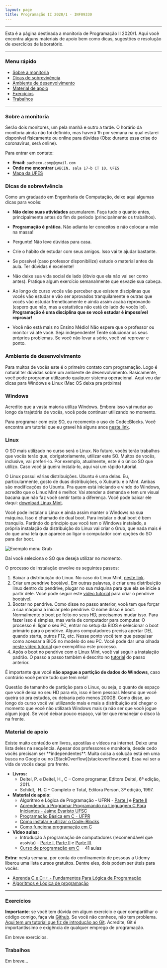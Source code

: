 ```yaml
---
layout: page
title: Programação II 2020/1 - INF09330
---
```


___

Esta é a página destinada a monitoria de Programação II 2020/1. Aqui você encontra alguns materiais de apoio bem como dicas, sugestões e resolução de exercícios de laboratório.

___


<h3>Menu rápido</h3>
<ul>
 	<li><a href="#sobre">Sobre a monitoria</a></li>
 	<li><a href="#dicas">Dicas de sobrevivência</a></li>
	 <li><a href="#workspace">Ambiente de desenvolvimento</a></li>
 	<li><a href="#apoio">Material de apoio</a></li> 	
 	<li><a href="#exercicios">Exercícios</a></li>
 	<li><a href="#trabalhos">Trabalhos</a></li> 	 	
</ul>

<hr />

<h3 id="sobre">Sobre a monitoria</h3>
Serão dois monitores, um pela manhã e outro a tarde. O horário da monitoria ainda não foi definido, mas haverá 1h por semana na qual estarei disponível fisicamente ou online para dúvidas (Obs: durante essa crise do coronavírus, será online).

Para entrar em contato:
+ **Email**: `pacheco.comp@gmail.com`
+ **Onde me encontrar** `LABCIN, sala 17-b CT 10, UFES`
+ [Mapa da UFES](https://www.google.com/maps/d/u/0/viewer?ll=-20.277576%2C-40.302658&spn=0.016102%2C0.042872&hl=en&msa=0&z=16&source=embed&ie=UTF8&mid=1bceB-PnlVIgdZnTuy1KrpZ2-KPY)



<h3 id="dicas">Dicas de sobrevivência</h3>
Como um graduado em Engenharia de Computação, deixo aqui algumas dicas para vocês:

+ **Não deixe suas atividades** acumularem. Faça tudo o quanto antes, principalmente antes do fim do período (principalmente os trabalhos). 

+ **Programação é prática**. Não adianta ler conceitos e não colocar a mão na massa!

+ Pergunte! Não leve dúvidas para casa.

+ Crie o hábito de estudar com seus amigos. Isso vai te ajudar bastante.

+ Se possível (caso professor disponibilize) estude o material antes da aula. Ter dúvidas é excelente!

+ Não deixe sua vida social de lado (óbvio que ela não vai ser como antes). Pratique algum exercício semanalmente que esvazie sua cabeça. 

+ Ao longo do curso vocês vão perceber que existem disciplinas que vocês vão estudar e vão ser aprovados tranquilamente e outras que vocês vão estudar freneticamente e ainda assim acaba reprovando (espero que não, mas a estatística não está do lado de vocês lol). **Programação é uma disciplina que se você estudar é impossível reprovar!**

+ Você não está mais no Ensino Médio! Não espere que o professor ou monitor vá até você. Seja independente! Tente solucionar os seus próprios problemas.  Se você não levar a sério, você vai reprovar e ponto.


<h3 id="workspace">Ambiente de desenvolvimento</h3>
Para muitos de vocês este é o primeiro contato com programação. Logo é natural ter dúvidas sobre um ambiente de desenvolvimento. Basicamente, você pode programar utilizando qualquer sistema operacional. Aqui vou dar dicas para Windows e Linux (Mac OS deixa pra próxima)

### Windows
Acredito que a vasta maioria utiliza Windows. Embora isso vai mudar ao longo da trajetória de vocês, você pode continuar utilizando no momento. 

Para programar com este SO, eu recomento o uso do Code::Blocks. Você encontra um tutorial que eu gravei há alguns anos [neste link](http://pachecoandre.com.br/2015/07/31/instalar-code-blocks.html).

### Linux
O SO mais utilizado no curso será o Linux. No futuro, vocês terão trabalhos que vocês terão que, obrigatoriamente, utilizar este SO. Muitos de vocês, inclusive, vai preferi-lo. Por exemplo, atualmente, este é o único SO que utilizo. Caso você já queira instalá-lo, aqui vai um rápido tutorial.

O Linux possui várias distribuições. Ubuntu é uma delas. Eu, particularmente, gosto de duas distribuições, o Xubuntu e o Mint. Ambas são modificações do Ubuntu. Pra quem está iniciando e vindo do Windows, acredito que o Linux Mint é melhor. Vai atender a demanda e tem um visual bacana que não faz você sentir tanto a diferença. Você pode baixar ele daqui: [download Linux Mint](https://www.linuxmint.com/download.php).

Você pode instalar o Linux e ainda assim manter o Windows na sua máquina. Isso é chamado de dual boot. Para instalar o dual boot é bem tranquilo. Partindo do princípio que você tem o Windows instalado, a própria instalação da distribuição do Linux vai criar o Grub, que nada mais é do que uma tela que aparece ao ligar o computador com opções do SO para dar boot. 

![Exemplo menu Grub](https://2.bp.blogspot.com/-ul9zrxN1N0M/U-IeAcdvraI/AAAAAAAAIJg/7POnWRidzZE/s1600/grub.png)

Daí você seleciona o SO que deseja utilizar no momento.

O processo de instalação envolve os seguintes passos: 
1. Baixar a distribuição do Linux. No caso do Linux Mint, [neste link](https://www.linuxmint.com/download.php).
2. Criar um pendrive bootável. Em outras palavras, é criar uma distribuição linux dentro do pendrive, plugar no sua máquina para que ela se inicie a partir dele. Você pode seguir este [vídeo tutorial](http://codetheelephant.com/criando-um-pendrive-bootavel-com-linux-mint-com-windows/) para criar o pendrive bootável.
3. Bootar no pendrive. Como disse no passo anterior, você tem que forçar a sua máquina a iniciar pelo pendrive. O nome disso é boot. Normalmente o boot pe feito no seus HD, precisamos mudar isso. Para fazer isso é simples, mas varia de computador para computar. O processo é: ligar o seu PC, entrar no setup da BIOS e selecionar o boot primário para o pendrive. Alguns computadores precisa apertar DEL quando starta, outros F12, etc. Nesse ponto você tem que pesquisar como acessar a BIOS no modelo do seu PC. Você pode dar uma olhada [neste vídeo tutorial](https://www.youtube.com/watch?v=CwfS7UXbONM) que exemplifica este processo.
4. Após o boot no pendrive com o Linux Mint, você vai seguir a instalação padrão. O passo a passo também é descrito no [tutorial](https://www.youtube.com/watch?v=CwfS7UXbONM) do passo anterior.

É importante que você **não apague a partição de dados do Windows**, caso contrário você perde tudo que tem nela!

Questão de tamanho de partição para o Linux, ou seja, o quanto de espaço que você deixa no seu HD para ela, isso é bem pessoal. Mesmo que você queira só pra estudos, eu deixaria pelo menos 200GB. Como disse, ao longo do curso você vai utilizando mais e mais a distribuição até chegar o momento que você não utilizará Windows mais (a não ser que você jogue algum jogo). Se você deixar pouco espaço, vai ter que remanejar o disco lá na frente.



<h3 id="apoio">Material de apoio</h3>
Existe muito conteúdo em livros, apostilas e vídeos na internet. Deixo uma lista deles na sequência. Apesar dos professores e monitoria, desde cedo vocês precisam ser **independentes**. Muita coisa a solução está em uma busca no Google ou no [StackOverflow](stackoverflow.com). Essa vai ser a vida de vocês daqui pra frente.


<ul>
 	<li><strong>Livros:</strong>
<ul>
 	<li>Deitel, P. e Deitel, H., C – Como programar, Editora Deitel, 6ª edição, 2011.</li>
 	<li>Schildt,  H. C – Completo e Total, Editora Person, 3ª edição, 1997.</li>
</ul>
</li>
 	<li><strong>Material de apoio:</strong>
<ul>
 	<li>Algoritmo e Lógica de Programação - UFRN - <a href="http://www.dca.ufrn.br/~lmarcos/courses/DCA800/pdf/algoritmos_parte1.pdf" target="_blank" rel="noopener">Parte I</a> e <a href="http://www.dca.ufrn.br/~lmarcos/courses/DCA800/pdf/algoritmos_parte2.pdf" target="_blank" rel="noopener">Parte II</a></li>
 	<li><a href="http://user.das.ufsc.br/~jomi/das5334/Livro%20Aberto%20Aprendendo%20a%20Programar%20naLinguagem%20C.pdf" target="_blank" rel="noopener">Aprendendo a Programar Programando na Linguagem C Para Iniciantes - Jaime Evaristo UFSC</a></li>
 	<li><a href="http://www.inf.ufpr.br/cursos/ci067/Docs/NotasAula.pdf" target="_blank" rel="noopener">Programação Básica em C - UFPR</a></li>
 	<li><a href="http://pachecoandre.com.br/?p=121" target="_blank" rel="noopener">Como instalar e utilizar o Code::Blocks</a></li>
 	<li><a href="http://tecnologia.hsw.uol.com.br/programacao-em-c.htm" target="_blank" rel="noopener">Como funciona programação em C</a></li>
</ul>
</li>
 	<li><strong>Vídeo aulas:</strong>
<ul>
 	<li>Introdução à programação de computadores (recomendável que assista) - <a href="https://www.youtube.com/watch?v=iA_8W6saSsc" target="_blank" rel="noopener">Parte I</a>, <a href="https://www.youtube.com/watch?v=uHAHFZu5hSY" target="_blank" rel="noopener">Parte II</a> e <a href="https://www.youtube.com/watch?v=uBMjZe_EIbw" target="_blank" rel="noopener">Parte III</a>.</li>
 	<li><a href="https://www.youtube.com/watch?v=FH7YrE0RjWE&amp;list=PLesCEcYj003SwVdufCQM5FIbrOd0GG1M4" target="_blank" rel="noopener">Curso de programação em C</a>  - 41 aulas</li>
</ul>
</li>
</ul>

**Extra**: nesta semana, por conta do confinamento de pessoas a Udemy liberou uma lista cursos gratuitos. Dentre eles, dois podem ser úteis para vocês:
+ [Aprenda C e C++ - Fundamentos Para Lógica de Programação](https://www.udemy.com/course/c-e-c-fundamentos-para-logica-de-programacao/)
+ [Algoritmos e Lógica de programação](https://www.udemy.com/course/algoritmos-logica-programacao/)

<hr />



<h3 id="exercicios">Exercícios</h3>

**Importante**: se você tem dúvida em algum exercício e quer compartilhar o código comigo, faça via [Github](http://github.com/). Se você não conhece, não tem problema. [Aqui tem um tutorial que fiz de introdução ao Git](http://pachecoandre.com.br/2018/10/18/mini-tutorial-git.html). Acredite, Git é importantíssimo e exigência de qualquer emprego de programação.

Em breve exercícios.


<h3 id="trabalhos">Trabalhos</h3>
Em breve...

<!--
<h3 id="cronograma">Cronograma</h3>
A tabela a seguir mostra o cronograma geral da disciplina. O mesmo pode sofrer alterações dependendo da curva de aprendizagem da turma. A ideia é que não se modifique, principalmente nas datas de provas e trabalhos.
<pre><code>[table]
Data,Descrição
Seg. 3 de agosto, <del>Aula de apresentação do curso</del>
Qui. 6 de agosto, <del>Introdução ao ambiente de programação\, primeiro programa\, printf\, e variáveis</del>
Seg. 10 de agosto, <del><em>Continuação da aula anterior\, Introduzir o Scanf\, fazer mais exercícios</em></del>
Qui. 13 de agosto, <del><em>Primeira lista de exercícios\, resolução em sala</em></del>
Seg. 17 de agosto, <del><em>Primeira aula de laboratório</em></del>
Qui. 20 de agosto, <del>Operadores lógicos e estrutura de seleção if</del>
Seg. 24 de agosto, <del>Estruturas de repetição\, break \, continue e exercícios</del>
Qui. 27 de agosto, <del>Continuação loops e seleção</del>
Seg. 31 de agosto, <del><em>Segunda aula de laboratório </em></del>
Qui. 3 de setembro, <del><em>Segunda lista de exercícios</em>\, resolução em sala</del>
Seg. 7 de setembro, <del><strong>Feriado de independência</strong></del>
Qui. 10 de setembro, <del>Funções</del>
Seg. 14 de setembro, <del><em>Terceira aula de laboratório</em></del>
Qui. 17 de setembro, <del>Simulado da prova - Exercícios de revisão</del>
Seg. 21 de setembro, <del><strong>Prova 1</strong></del>
Qui. 24 de setembro, <del>Exercícios com a monitoria - Correção e revisão da prova</del>
Seg. 28 de setembro, <del>Vetores\, Strings e exercícios</del>
Qui. 1 de outubro, <del>Continuação aula anterior e matrizes</del>
Seg. 5 de outubro, <del>Struct e exercícios (matrizes\, vetores e strings)</del>
Qui. 8 de outubro, <del><em>Quarta aula de laboratório</em></del>
Seg. 12 de outubro, <del><strong>Feriado de Nossa senhora aparecida</strong></del>
Qui. 15 de outubro, <del>Bibliotecas externas e exercícios</del>
Seg. 19 de outubro, <del>Laboratório - Manipulação de arquivos e Bibliotecas externas</del>
Qui. 22 de outubro, <del>Exercícios</del>
Seg. 26 de outubro, <del><em>Quinta aula de laboratório</em></del>
Qui. 29 de outubro, <del>Algoritmo de ordenação</del>
Seg. 2 de novembro, <del><strong>Feriado de finados</strong></del>
Qui. 5 de novembro, <del>Exercícios</del>
Seg. 9 de novembro, <del>Terceira<em> lista de exercícios</em>\, resolução em sala</del> 
Qui. 12 de novembro, <del>Sexta aula de laboratório</del>
Seg. 16 de novembro, <del><strong>PROVA 2</strong></del>
Qui. 19 de novembro, <del>Correção prova 2</del>
Seg. 23 de novembro, <del>Extra MATLAB</del>
Qui. 26 de novembro, <del><em>Sétima aula de laboratório</em>\, reservado para o trabalho</del>
Seg. 30 de novembro, <del><b>Reservado para o trabalho</b></del>
Seg. 3 de dezembro, <del>Divulgação da prova final</del>
Qua. 10 de dezembro, <del>Prova Final</del>
[/table]</code></pre>
&nbsp;
-->